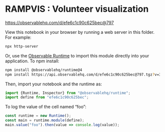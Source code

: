 # RAMPVIS : Volunteer visualization

https://observablehq.com/d/efe6c1c90c625bec@797

View this notebook in your browser by running a web server in this folder. For
example:

~~~sh
npx http-server
~~~

Or, use the [Observable Runtime](https://github.com/observablehq/runtime) to
import this module directly into your application. To npm install:

~~~sh
npm install @observablehq/runtime@4
npm install https://api.observablehq.com/d/efe6c1c90c625bec@797.tgz?v=3
~~~

Then, import your notebook and the runtime as:

~~~js
import {Runtime, Inspector} from "@observablehq/runtime";
import define from "efe6c1c90c625bec";
~~~

To log the value of the cell named “foo”:

~~~js
const runtime = new Runtime();
const main = runtime.module(define);
main.value("foo").then(value => console.log(value));
~~~
